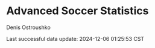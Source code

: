 # Advanced Soccer Statistics
Denis Ostroushko

<!-- gfm -->

Last successful data update: 2024-12-06 01:25:53 CST
